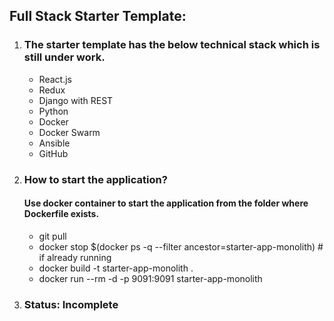 ## Full Stack Starter Template:

1. ### The starter template has the below technical stack which is still under work.

   - React.js
   - Redux
   - Django with REST
   - Python
   - Docker
   - Docker Swarm
   - Ansible
   - GitHub

2. ### How to start the application?

   #### Use docker container to start the application from the folder where Dockerfile exists.

   - git pull
   - docker stop \$(docker ps -q --filter ancestor=starter-app-monolith) # if already running
   - docker build -t starter-app-monolith .
   - docker run --rm -d -p 9091:9091 starter-app-monolith

3. ### Status: Incomplete
